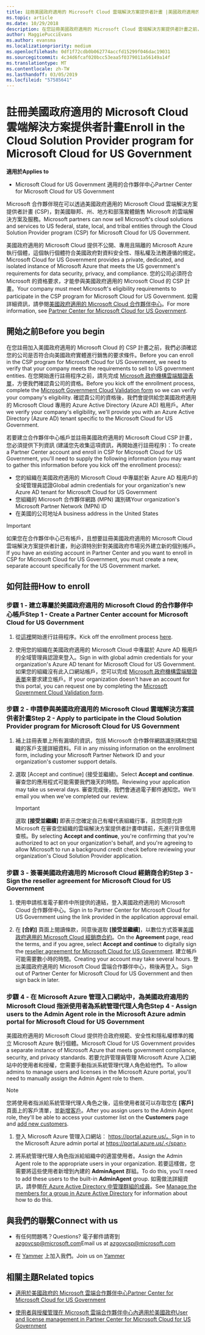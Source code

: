 ```yaml
---
title: 註冊美國政府適用的 Microsoft Cloud 雲端解決方案提供者計畫 |美國政府適用的 Microsoft Cloud 合作夥伴中心
ms.topic: article
ms.date: 10/29/2018
description: 在您註冊美國政府適用的 Microsoft Cloud 雲端解決方案提供者計畫之前，請先深入了解 CSP 計畫需求。
author: MaggiePucciEvans
ms.author: evansma
ms.localizationpriority: medium
ms.openlocfilehash: 0df1f72cdb0b062774accfd15299f046dac19031
ms.sourcegitcommit: 4c34d6fcaf020bcc53eaa5f0379011a56149a14f
ms.translationtype: MT
ms.contentlocale: zh-TW
ms.lasthandoff: 03/05/2019
ms.locfileid: "57585641"
---
```

# <a name="enroll-in-the-cloud-solution-provider-program-for-microsoft-cloud-for-us-government"></a><span data-ttu-id="c5866-103">註冊美國政府適用的 Microsoft Cloud 雲端解決方案提供者計畫</span><span class="sxs-lookup"><span data-stu-id="c5866-103">Enroll in the Cloud Solution Provider program for Microsoft Cloud for US Government</span></span>

<span data-ttu-id="c5866-104">**適用於**</span><span class="sxs-lookup"><span data-stu-id="c5866-104">**Applies to**</span></span>

-  <span data-ttu-id="c5866-105">Microsoft Cloud for US Government 適用的合作夥伴中心</span><span class="sxs-lookup"><span data-stu-id="c5866-105">Partner Center for Microsoft Cloud for US Government</span></span>

<span data-ttu-id="c5866-106">Microsoft 合作夥伴現在可以透過美國政府適用的 Microsoft Cloud 雲端解決方案提供者計畫 (CSP)，對美國聯邦、州、地方和部落實體銷售 Microsoft 的雲端解決方案及服務。</span><span class="sxs-lookup"><span data-stu-id="c5866-106">Microsoft partners can now sell Microsoft's cloud solutions and services to US federal, state, local, and tribal entities through the Cloud Solution Provider program (CSP) for Microsoft Cloud for US Government.</span></span> 

<span data-ttu-id="c5866-107">美國政府適用的 Microsoft Cloud 提供不公開、專用且隔離的 Microsoft Azure 執行個體，這個執行個體符合美國政府對資料安全性、隱私權及法務遵循的規定。</span><span class="sxs-lookup"><span data-stu-id="c5866-107">Microsoft Cloud for US Government provides a private, dedicated, and isolated instance of Microsoft Azure that meets the US government's requirements for data security, privacy, and compliance.</span></span> <span data-ttu-id="c5866-108">您的公司必須符合 Microsoft 的資格要求，才能參與美國政府適用的 Microsoft Cloud 的 CSP 計畫。</span><span class="sxs-lookup"><span data-stu-id="c5866-108">Your company must meet Microsoft's eligibility requirements to participate in the CSP program for Microsoft Cloud for US Government.</span></span> <span data-ttu-id="c5866-109">如需詳細資訊，請參閱[美國政府適用的 Microsoft Cloud 合作夥伴中心](partner-center-for-microsoft-us-govt-cloud.md)。</span><span class="sxs-lookup"><span data-stu-id="c5866-109">For more information, see [Partner Center for Microsoft Cloud for US Government](partner-center-for-microsoft-us-govt-cloud.md).</span></span>

## <a name="before-you-begin"></a><span data-ttu-id="c5866-110">開始之前</span><span class="sxs-lookup"><span data-stu-id="c5866-110">Before you begin</span></span>

<span data-ttu-id="c5866-111">在您註冊加入美國政府適用的 Microsoft Cloud 的 CSP 計畫之前，我們必須確認您的公司是否符合向美國政府實體進行銷售的要求條件。</span><span class="sxs-lookup"><span data-stu-id="c5866-111">Before you can enroll in the CSP program for Microsoft Cloud for US Government, we need to verify that your company meets the requirements to sell to US government entities.</span></span> <span data-ttu-id="c5866-112">在您開始進行註冊程序之前，請先完成 [Microsoft 政府機構雲端驗證表單](https://azuregov.microsoft.com/csp)，方便我們確認貴公司的資格。</span><span class="sxs-lookup"><span data-stu-id="c5866-112">Before you kick off the enrollment process, complete the [Microsoft Government Cloud Validation form](https://azuregov.microsoft.com/csp) so we can verify your company's eligibility.</span></span> <span data-ttu-id="c5866-113">確認貴公司的資格後，我們會提供給您美國政府適用的 Microsoft Cloud 專用的 Azure Active Directory (Azure AD) 租用戶。</span><span class="sxs-lookup"><span data-stu-id="c5866-113">After we verify your company's eligibility, we'll provide you with an Azure Active Directory (Azure AD) tenant specific to the Microsoft Cloud for US Government.</span></span>  

<span data-ttu-id="c5866-114">若要建立合作夥伴中心帳戶並註冊美國政府適用的 Microsoft Cloud CSP 計畫，您必須提供下列資訊 (建議您先收集這項資訊，再開始進行註冊程序)：</span><span class="sxs-lookup"><span data-stu-id="c5866-114">To create a Partner Center account and enroll in CSP for Microsoft Cloud for US Government, you'll need to supply the following information (you may want to gather this information before you kick off the enrollment process):</span></span>

-  <span data-ttu-id="c5866-115">您的組織在美國政府適用的 Microsoft Cloud 中專屬於新 Azure AD 租用戶的全域管理員認證</span><span class="sxs-lookup"><span data-stu-id="c5866-115">Global admin credentials for your organization's new Azure AD tenant for Microsoft Cloud for US Government</span></span>
-  <span data-ttu-id="c5866-116">您組織的 Microsoft 合作夥伴網路 (MPN) 識別碼</span><span class="sxs-lookup"><span data-stu-id="c5866-116">Your organization's Microsoft Partner Network (MPN) ID</span></span> 
-  <span data-ttu-id="c5866-117">在美國的公司地址</span><span class="sxs-lookup"><span data-stu-id="c5866-117">A business address in the United States</span></span>

> [!IMPORTANT]  
> <span data-ttu-id="c5866-118">如果您在合作夥伴中心已有帳戶，且想要註冊美國政府適用的 Microsoft Cloud 雲端解決方案提供者計畫，則必須特別針對美國政府市場另外建立新的個別帳戶。</span><span class="sxs-lookup"><span data-stu-id="c5866-118">If you have an existing account in Partner Center and you want to enroll in CSP for Microsoft Cloud for US Government, you must create a new, separate account specifically for the US Government market.</span></span>

## <a name="how-to-enroll"></a><span data-ttu-id="c5866-119">如何註冊</span><span class="sxs-lookup"><span data-stu-id="c5866-119">How to enroll</span></span> 

### <a name="step-1---create-a-partner-center-account-for-microsoft-cloud-for-us-government"></a><span data-ttu-id="c5866-120">步驟 1 - 建立專屬於美國政府適用的 Microsoft Cloud 的合作夥伴中心帳戶</span><span class="sxs-lookup"><span data-stu-id="c5866-120">Step 1 - Create a Partner Center account for Microsoft Cloud for US Government</span></span>

1.  <span data-ttu-id="c5866-121">從[這裡](https://partnercenter.microsoft.com/register/resellerusgjoinnow)開始進行註冊程序。</span><span class="sxs-lookup"><span data-stu-id="c5866-121">Kick off the enrollment process [here](https://partnercenter.microsoft.com/register/resellerusgjoinnow).</span></span> 

2.  <span data-ttu-id="c5866-122">使用您的組織在美國政府適用的 Microsoft Cloud 中專屬於 Azure AD 租用戶的全域管理員認證來登入。</span><span class="sxs-lookup"><span data-stu-id="c5866-122">Sign in with global admin credentials for your organization's Azure AD tenant for Microsoft Cloud for US Government.</span></span> <span data-ttu-id="c5866-123">如果您的組織沒有此入口網站帳戶，您可以完成 [Microsoft 政府機構雲端驗證表單](https://azuregov.microsoft.com/csp)來要求建立帳戶。</span><span class="sxs-lookup"><span data-stu-id="c5866-123">If your organization doesn't have an account for this portal, you can request one by completing the [Microsoft Government Cloud Validation form](https://azuregov.microsoft.com/csp).</span></span>


### <a name="step-2---apply-to-participate-in-the-cloud-solution-provider-program-for-microsoft-cloud-for-us-government"></a><span data-ttu-id="c5866-124">步驟 2 - 申請參與美國政府適用的 Microsoft Cloud 雲端解決方案提供者計畫</span><span class="sxs-lookup"><span data-stu-id="c5866-124">Step 2 - Apply to participate in the Cloud Solution Provider program for Microsoft Cloud for US Government</span></span>

1.  <span data-ttu-id="c5866-125">補上註冊表單上所有漏填的資訊，包括 Microsoft 合作夥伴網路識別碼和您組織的客戶支援詳細資料。</span><span class="sxs-lookup"><span data-stu-id="c5866-125">Fill in any missing information on the enrollment form, including your Microsoft Partner Network ID and your organization's customer support details.</span></span> 

2.  <span data-ttu-id="c5866-126">選取 \[Accept and continue\] (接受並繼續)。</span><span class="sxs-lookup"><span data-stu-id="c5866-126">Select **Accept and continue**.</span></span> <span data-ttu-id="c5866-127">審查您的應用程式可能需要我們幾天的時間。</span><span class="sxs-lookup"><span data-stu-id="c5866-127">Reviewing your application may take us several days.</span></span> <span data-ttu-id="c5866-128">審查完成後，我們會通過電子郵件通知您。</span><span class="sxs-lookup"><span data-stu-id="c5866-128">We'll email you when we've completed our review.</span></span>

    > [!IMPORTANT]  
    > <span data-ttu-id="c5866-129">選取 **\[接受並繼續\]** 即表示您確定自己有權代表組織行事，且您同意允許 Microsoft 在審查您組織的雲端解決方案提供者計畫申請前，先進行背景信用查核。</span><span class="sxs-lookup"><span data-stu-id="c5866-129">By selecting **Accept and continue**, you're confirming that you're authorized to act on your organization's behalf, and you're agreeing to allow Microsoft to run a background credit check before reviewing your organization's Cloud Solution Provider application.</span></span>


### <a name="step-3---sign-the-reseller-agreement-for-microsoft-cloud-for-us-government"></a><span data-ttu-id="c5866-130">步驟 3 - 簽署美國政府適用的 Microsoft Cloud 經銷商合約</span><span class="sxs-lookup"><span data-stu-id="c5866-130">Step 3 - Sign the reseller agreement for Microsoft Cloud for US Government</span></span>

1. <span data-ttu-id="c5866-131">使用申請核准電子郵件中所提供的連結，登入美國政府適用的 Microsoft Cloud 合作夥伴中心。</span><span class="sxs-lookup"><span data-stu-id="c5866-131">Sign in to Partner Center for Microsoft Cloud for US Government using the link provided in the application approval email.</span></span> 

2. <span data-ttu-id="c5866-132">在 **\[合約\]** 頁面上閱讀條款，同意後選取 **\[接受並繼續\]**，以數位方式簽署[美國政府適用的 Microsoft Cloud 經銷商合約](https://go.microsoft.com/fwlink/p/?linkid=843364)。</span><span class="sxs-lookup"><span data-stu-id="c5866-132">On the **Agreement** page, read the terms, and if you agree, select **Accept and continue** to digitally sign the [reseller agreement for Microsoft Cloud for US Government](https://go.microsoft.com/fwlink/p/?linkid=843364).</span></span> <span data-ttu-id="c5866-133">建立帳戶可能需要數小時的時間。</span><span class="sxs-lookup"><span data-stu-id="c5866-133">Creating your account may take several hours.</span></span> <span data-ttu-id="c5866-134">登出美國政府適用的 Microsoft Cloud 雲端合作夥伴中心，稍後再登入。</span><span class="sxs-lookup"><span data-stu-id="c5866-134">Sign out of Partner Center for Microsoft Cloud for US Government and then sign back in later.</span></span>


### <a name="step-4---assign-users-to-the-admin-agent-role-in-the-microsoft-azure-admin-portal-for-microsoft-cloud-for-us-government"></a><span data-ttu-id="c5866-135">步驟 4 - 在 Microsoft Azure 管理入口網站中，為美國政府適用的 Microsoft Cloud 指派使用者為系統管理代理人角色</span><span class="sxs-lookup"><span data-stu-id="c5866-135">Step 4 - Assign users to the Admin Agent role in the Microsoft Azure admin portal for Microsoft Cloud for US Government</span></span>

<span data-ttu-id="c5866-136">美國政府適用的 Microsoft Cloud 提供符合政府規範、安全性和隱私權標準的獨立 Microsoft Azure 執行個體。</span><span class="sxs-lookup"><span data-stu-id="c5866-136">Microsoft Cloud for US Government provides a separate instance of Microsoft Azure that meets government compliance, security, and privacy standards.</span></span> <span data-ttu-id="c5866-137">若要允許管理員管理 Microsoft Azure 入口網站中的使用者和授權，您需要手動指派系統管理代理人角色給他們。</span><span class="sxs-lookup"><span data-stu-id="c5866-137">To allow admins to manage users and licenses in the Microsoft Azure portal, you'll need to manually assign the Admin Agent role to them.</span></span>

> [!NOTE]  
> <span data-ttu-id="c5866-138">您將使用者指派給系統管理代理人角色之後，這些使用者就可以存取您在 **\[客戶\]** 頁面上的客戶清單，並[新增客戶](add-a-new-customer.md)。</span><span class="sxs-lookup"><span data-stu-id="c5866-138">After you assign users to the Admin Agent role, they'll be able to access your customer list on the **Customers** page and [add new customers](add-a-new-customer.md).</span></span>   

1.  <span data-ttu-id="c5866-139">登入 Microsoft Azure 管理入口網站： https://portal.azure.us/。</span><span class="sxs-lookup"><span data-stu-id="c5866-139">Sign in to the Microsoft Azure admin portal at https://portal.azure.us/.</span></span>

2.  <span data-ttu-id="c5866-140">將系統管理代理人角色指派給組織中的適當使用者。</span><span class="sxs-lookup"><span data-stu-id="c5866-140">Assign the Admin Agent role to the appropriate users in your organization.</span></span> <span data-ttu-id="c5866-141">若要這樣做，您需要將這些使用者新增到內建的 **AdminAgent** 群組。</span><span class="sxs-lookup"><span data-stu-id="c5866-141">To do this, you'll need to add these users to the built-in **AdminAgent** group.</span></span> <span data-ttu-id="c5866-142">如需做法詳細資訊，請參閱[在 Azure Active Directory 中管理群組的成員](https://docs.microsoft.com/azure/active-directory/active-directory-groups-members-azure-portal)。</span><span class="sxs-lookup"><span data-stu-id="c5866-142">See [Manage the members for a group in Azure Active Directory](https://docs.microsoft.com/azure/active-directory/active-directory-groups-members-azure-portal) for information about how to do this.</span></span>
 
## <a name="connect-with-us"></a><span data-ttu-id="c5866-143">與我們的聯繫</span><span class="sxs-lookup"><span data-stu-id="c5866-143">Connect with us</span></span>

- <span data-ttu-id="c5866-144">有任何問題嗎？</span><span class="sxs-lookup"><span data-stu-id="c5866-144">Questions?</span></span> <span data-ttu-id="c5866-145">電子郵件請寄到 azgovcsp@microsoft.com</span><span class="sxs-lookup"><span data-stu-id="c5866-145">Email us at azgovcsp@microsoft.com</span></span>

- <span data-ttu-id="c5866-146">在 [Yammer](https://www.yammer.com/cloudpartnercommunity/#/threads/inGroup?type=in_group&feedId=11509777&view=all) 上加入我們。</span><span class="sxs-lookup"><span data-stu-id="c5866-146">Join us on [Yammer](https://www.yammer.com/cloudpartnercommunity/#/threads/inGroup?type=in_group&feedId=11509777&view=all)</span></span> 

## <a name="related-topics"></a><span data-ttu-id="c5866-147">相關主題</span><span class="sxs-lookup"><span data-stu-id="c5866-147">Related topics</span></span>

-  [<span data-ttu-id="c5866-148">適用於美國政府的 Microsoft 雲端合作夥伴中心</span><span class="sxs-lookup"><span data-stu-id="c5866-148">Partner Center for Microsoft Cloud for US Government</span></span>](partner-center-for-microsoft-us-govt-cloud.md)

-  [<span data-ttu-id="c5866-149">使用者與授權管理在 Microsoft 雲端合作夥伴中心內適用於美國政府</span><span class="sxs-lookup"><span data-stu-id="c5866-149">User and license management in Partner Center for Microsoft Cloud for US Government</span></span>](user-management-in-partner-center-for-microsoft-us-govt-cloud.md)


